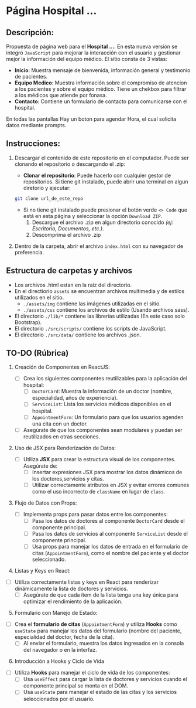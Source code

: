 # Página Hospital ...

## Descripción:

Propuesta de página web para el **Hospital ...**. En esta nueva versión se integró `JavaScript` para mejorar la interacción con el usuario y gestionar mejor la información del equipo médico. El sitio consta de 3 vistas:

- **Inicio**: Muestra mensaje de bienvenida, información general y testimonio de pacientes.
- **Equipo Medico**: Muestra información sobre el compromiso de atencion a los pacientes y sobre el equipo médico. Tiene un chekbox para filtrar a los médicos que atiende por fonasa.
- **Contacto**: Contiene un formulario de contacto para comunicarse con el hospital.

En todas las pantallas Hay un boton para agendar Hora, el cual solicita datos mediante prompts.

## Instrucciones:

1. Descargar el contenido de este repositorio en el computador. Puede ser clonando el repositorio o descargando el .zip:

   - **Clonar el repositorio**: Puede hacerlo con cualquier gestor de repositorios. Si tiene git instalado, puede abrir una terminal en algun diretorio y ejecutar:

   ```bash
   git clone url_de_este_repo
   ```

   - Si no tiene git instalado puede presionar el botón verde `<> Code` que está en esta página y seleccionar la opción `Download ZIP`.
     1. Descargue el archivo .zip en algun directorio conocido _(ej: Escritorio, Documentos, etc.)_.
     2. Descomprima el archivo .zip

2. Dentro de la carpeta, abrir el archivo `index.html` con su navegador de preferencia.

## Estructura de carpetas y archivos

- Los archivos .html estan en la raíz del directorio.
- En el directiorio `assets` se encuentran archivos multimedia y de estilos utilizados en el sitio.
  - `./assets/img` contiene las imágenes utilizadas en el sitio.
  - `./assets/css` contiene los archivos de estilo (Usando archivos sass).
- El directorio `./lib/*` contiene las librerías utilizadas (En este caso solo Bootstrap).
- El directorio `./src/scripts/` contiene los scripts de JavaScript.
- El directorio `./src/data/` contiene los archivos .json.

## TO-DO (Rúbrica)

1. Creación de Componentes en ReactJS:

   - [ ] Crea los siguientes componentes reutilizables para la aplicación del hospital:
     - [ ] `DoctorCard`: Muestra la información de un doctor (nombre, especialidad, años de experiencia).
     - [ ] `ServiceList`: Lista los servicios médicos disponibles en el hospital.
     - [ ] `AppointmentForm`: Un formulario para que los usuarios agenden una cita con un doctor.
   - [ ] Asegúrate de que los componentes sean modulares y puedan ser reutilizados en otras secciones.

2. Uso de JSX para Renderización de Datos:

   - [ ] Utiliza **JSX** para crear la estructura visual de los componentes. Asegúrate de:
     - [ ] Insertar expresiones JSX para mostrar los datos dinámicos de los doctores,servicios y citas.
     - [ ] Utilizar correctamente atributos en JSX y evitar errores comunes como el uso incorrecto de `className` en lugar de `class`.

3. Flujo de Datos con Props:

   - [ ] Implementa props para pasar datos entre los componentes:
     - [ ] Pasa los datos de doctores al componente `DoctorCard` desde el componente principal.
     - [ ] Pasa los datos de servicios al componente `ServiceList` desde el componente principal.
     - [ ] Usa props para manejar los datos de entrada en el formulario de citas (`AppointmentForm`), como el nombre del paciente y el doctor seleccionado.

4. Listas y Keys en React:

- [ ] Utiliza correctamente listas y keys en React para renderizar dinámicamente la lista de doctores y servicios.
  - [ ] Asegúrate de que cada ítem de la lista tenga una key única para optimizar el rendimiento de la aplicación.

5. Formulario con Manejo de Estado:

- [ ] Crea el **formulario de citas** (`AppointmentForm`) y utiliza **Hooks** como `useState` para manejar los datos del formulario (nombre del paciente, especialidad del doctor, fecha de la cita).
  - [ ] Al enviar el formulario, muestra los datos ingresados en la consola del navegador o en la interfaz.

6. Introducción a Hooks y Ciclo de Vida

- [ ] Utiliza **Hooks** para manejar el ciclo de vida de los componentes:
  - [ ] Usa `useEffect` para cargar la lista de doctores y servicios cuando el componente principal se monta en el DOM.
  - [ ] Usa `useState` para manejar el estado de las citas y los servicios seleccionados por el usuario.
